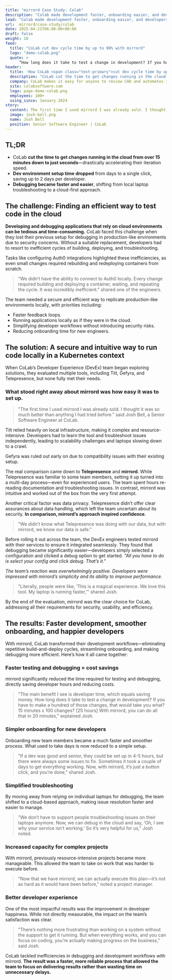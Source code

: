 ```yaml
---
title: "mirrord Case Study: Colab"
description: "Colab made development faster, onboarding easier, and developers happier with mirrord. Read the the full story — and try mirrord free."
lead: "Colab made development faster, onboarding easier, and developers happier with mirrord. Read the the full story — and try mirrord free."
url:  mirrord/case-study/colab
date: 2025-04-21T06:00:00+00:00
draft: false
weight: 10
feed:
  title: "CoLab cut dev cycle time by up to 98% with mirrord"
  logo: "demo-colab.png"
  quote: >
      “How long does it take to test a change in development? If you have to make a hundred of those changes, that would take you what? 15 minutes x 100 changes? [25 hours] With mirrord, you can do all that in 20 minutes.”
header:
  title: 'How CoLab <span class="text-primary">cut dev cycle time by up to 98%</span> with mirrord'
  description: "CoLab cut the time to get changes running in the cloud from over 15 minutes down to 10 seconds. Read on to discover how they achieved it."
  company: CoLab makes it easy for anyone to review CAD and automates issue tracking, so that engineering teams can design better products faster.  
  site: colabsoftware.com
  logo: page-demo-colab.png
  employees: 100+
  using_since: January 2024
story:
  content: The first time I used mirrord I was already sold. I thought it was so much better than anything I had tried before.
  image: josh-bell.png
  name: Josh Bell
  position: Senior Software Engineer | CoLab
---
```


## TL;DR

- CoLab **cut the time to get changes running in the cloud from over 15 minutes down to just seconds**—drastically accelerating their iteration speed.
- **Dev environment setup time dropped** from days to a single click, saving up to 2 days per developer.
- **Debugging became faster and easier**, shifting from local laptop troubleshooting to a cloud-first approach.

## The challenge: Finding an efficient way to test code in the cloud

**Developing and debugging applications that rely on cloud environments can be tedious and time-consuming.** CoLab faced this challenge when they lost their previous setup for debugging in production-like environments due to security concerns. Without a suitable replacement, developers had to resort to inefficient cycles of building, deploying, and troubleshooting. 

Tasks like configuring Auth0 integrations highlighted these inefficiencies, as even small changes required rebuilding and redeploying containers from scratch.

> "We didn’t have the ability to connect to Auth0 locally. Every change required building and deploying a container, waiting, and repeating the cycle. It was incredibly inefficient." shared one of the engineers.

The team needed a secure and efficient way to replicate production-like environments locally, with priorities including:

- Faster feedback loops.
- Running applications locally as if they were in the cloud.
- Simplifying developer workflows without introducing security risks.
- Reducing onboarding time for new engineers.

## The solution: A secure and intuitive way to run code locally in a Kubernetes context

When CoLab’s Developer Experience (DevEx) team began exploring solutions, they evaluated multiple tools, including Tilt, Gefyra, and Telepresence, but none fully met their needs.

### What stood right away about mirrord was how easy it was to set up.

> "The first time I used mirrord I was already sold. I thought it was so much better than anything I had tried before.” said Josh Bell, a Senior Software Engineer at CoLab.

Tilt relied heavily on local infrastructure, making it complex and resource-intensive. Developers had to learn the tool and troubleshoot issues independently, leading to scalability challenges and laptops slowing down to a crawl. 

Gefyra was ruled out early on due to compatibility issues with their existing setup.

The real comparison came down to **Telepresence** and **mirrord**. While Telepresence was familiar to some team members, setting it up turned into a multi-day process—even for experienced users. The team spent hours re-reading documentation and troubleshooting issues. In contrast, mirrord was intuitive and worked out of the box from the very first attempt.

Another critical factor was data privacy. Telepresence didn’t offer clear assurances about data handling, which left the team uncertain about its security. **In comparison, mirrord’s approach inspired confidence**.

> "We didn’t know what Telepresence was doing with our data, but with mirrord, we know our data is safe."

Before rolling it out across the team, the DevEx engineers tested mirrord with their services to ensure it integrated seamlessly. They found that debugging became significantly easier—developers simply selected a configuration and clicked a debug option to get started. _"All you have to do is select your config and click debug. That’s it."_

_The team’s reaction was overwhelmingly positive. Developers were impressed with mirrord’s simplicity and its ability to improve performance._

> "Literally, people were like, ‘This is a magical experience. We love this tool. My laptop is running faster,’" shared Josh.

By the end of the evaluation, mirrord was the clear choice for CoLab, addressing all their requirements for security, usability, and efficiency.

## The results: Faster development, smoother onboarding, and happier developers

With mirrord, CoLab transformed their development workflows—eliminating repetitive build-and-deploy cycles, streamlining onboarding, and making debugging more efficient. Here’s how it all came together:

### Faster testing and debugging = cost savings

mirrord significantly reduced the time required for testing and debugging, directly saving developer hours and reducing costs.

> "The main benefit I see is developer time, which equals saving money. How long does it take to test a change in development? If you have to make a hundred of those changes, that would take you what? 15 minutes x 100 changes? [25 hours] With mirrord, you can do all that in 20 minutes," explained Josh.

### Simpler onboarding for new developers

Onboarding new team members became a much faster and smoother process. What used to take days is now reduced to a simple setup.

> "If a dev was good and senior, they could be set up in 4-5 hours, but there were always some issues to fix. Sometimes it took a couple of days to get everything working. Now, with mirrord, it’s just a button click, and you’re done," shared Josh.

### Simplified troubleshooting

By moving away from relying on individual laptops for debugging, the team shifted to a cloud-based approach, making issue resolution faster and easier to manage.

> "We don’t have to support people troubleshooting issues on their laptops anymore. Now, we can debug in the cloud and say, ‘Oh, I see why your service isn’t working.’ So it’s very helpful for us," Josh noted.

### Increased capacity for complex projects

With mirrord, previously resource-intensive projects became more manageable. This allowed the team to take on work that was harder to execute before.

> "Now that we have mirrord, we can actually execute this plan—it’s not as hard as it would have been before," noted a project manager.

### Better developer experience

One of the most impactful results was the improvement in developer happiness. While not directly measurable, the impact on the team’s satisfaction was clear.

> "There’s nothing more frustrating than working on a system without the support to get it running. But when everything works, and you can focus on coding, you’re actually making progress on the business," said Josh.

CoLab tackled inefficiencies in debugging and development workflows with mirrord. **The result was a faster, more reliable process that allowed the team to focus on delivering results rather than wasting time on unnecessary delays.**

